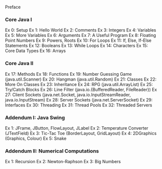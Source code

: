 Preface

### Core Java I
Ex 0: Setup
Ex 1: Hello World
Ex 2: Comments
Ex 3: Integers
Ex 4: Variables
Ex 5: More Variables
Ex 6: Arguments
Ex 7: A Useful Program
Ex 8: Floating Point Numbers
Ex 9: Powers, Roots
Ex 10: For Loops
Ex 11: If, Else, If-Else Statements
Ex 12: Booleans
Ex 13: While Loops
Ex 14: Characters
Ex 15: Core Data Types
Ex 16: Arrays

### Core Java II
Ex 17: Methods
Ex 18: Functions
Ex 19: Number Guessing Game (java.util.Scanner)
Ex 20: Hangman (java.util.Random)
Ex 21: Classes
Ex 22: More On Classes
Ex 23: Inheritance
Ex 24: RPG (java.util.ArrayList)
Ex 25: Try/Catch Blocks
Ex 26: Line Filter (java.io.{BufferedReader, FileReader})
Ex 27: Client Sockets (java.net.Socket, java.io.InputStreamReader, java.io.InputStream)
Ex 28: Server Sockets (java.net.ServerSocket)
Ex 29: Interfaces
Ex 30: Threading
Ex 31: Thread Pools
Ex 32: Threaded Servers

### Addendum I: Java Swing
Ex 1: JFrame, JButton, FlowLayout, JLabel
Ex 2: Temperature Converter (JTextField)
Ex 3: Tic-Tac Toe (BorderLayout, GridLayout)
Ex 4: 2DGraphics (Graphics, Colour)
Ex 5: Snake

### Addendum II: Numerical Computations
Ex 1: Recursion
Ex 2: Newton-Raphson
Ex 3: Big Numbers
